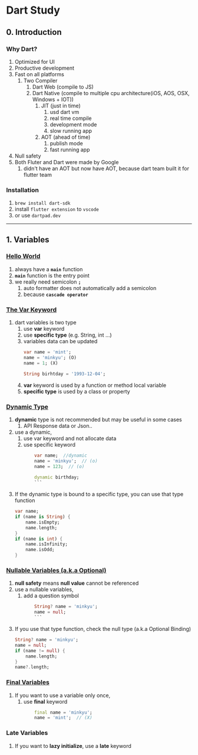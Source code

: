 # Dart Study
## 0. Introduction
### Why Dart?
1. Optimized for UI
2. Productive development
3. Fast on all platforms
	1. Two Compiler
		1. Dart Web (compile to JS)
		2. Dart Native (compile to multiple cpu architecture(iOS, AOS, OSX, Windows + IOT))
			1. JIT (just in time)
				1. usd dart vm
				2. real time compile
				3. development mode
				4. slow running app
			3. AOT (ahead of time)
				1. publish mode
				2. fast running app
4. Null safety
5. Both Fluter and Dart were made by Google
	1. didn't have an AOT but now have AOT, because dart team built it for flutter team
### Installation
1. `brew install dart-sdk`
2. install `flutter extension` to `vscode`
3. or use `dartpad.dev`
---
## 1. Variables
### [Hello World](Code/0-Introduction/main.dart)
1. always have a **`main`** function
2. **`main`** function is the entry point
3. we really need semicolon **`;`** 
	1. auto formatter does not automatically add a semicolon
	2. because **`cascade operator`**
### [The Var Keyword](Code/1-Variables/var.dart)
1. dart variables is two type
	1. use **var** keyword
	2. use **specific type** (e.g. String, int ...)
	3. variables data can be updated
	   ```dart 
	   var name = 'mint'; 
	   name = 'minkyu'; (O) 
	   name = 1; (X)
	   
	   String birhtday = '1993-12-04';
	   ```
	4. **var** keyword is used by a function or method local variable
	5. **specific type** is used by a class or property
### [Dynamic Type](Code/1-Variables/dynamic.dart)
1. **dynamic** type is not recommended but may be useful in some cases
	1. API Response data or Json..
2. use a dynamic,
	1. use var keyword and not allocate data
	2. use specific keyword
	   ```dart
		   var name;  //dynamic
		   name = 'minkyu';  // (o)
		   name = 123;  // (o)
		   
		   dynamic birthday;
		   ```
3. If the dynamic type is bound to a specific type, you can use that type function
   ``` dart
   var name;
   if (name is String) {
	   name.isEmpty;
	   name.length;
   }
   if (name is int) {
	   name.isInfinity;
	   name.isOdd;
   }
   ```
### [Nullable Variables (a.k.a Optional)](Code/1-Variables/nullable.dart)
1. **null safety** means **null value** cannot be referenced
2. use a nullable variables,
	1. add a question symbol
	   ```dart
		   String? name = 'minkyu';
		   name = null;
		   ```
3. If you use that type function, check the null type (a.k.a Optional Binding)
   ```dart
   String? name = 'minkyu';
   name = null;
   if (name != null) {
	   name.length;
   }
   name?.length;
   ```
### [Final Variables](Code/1-Variables/final.dart)
1. If you want to use a variable only once,
	1. use **final** keyword
	   ```dart
		   final name = 'minkyu';
		   name = 'mint';  // (X)
		  ```
### Late Variables
1. If you want to **lazy initialize**, use a **late** keyword